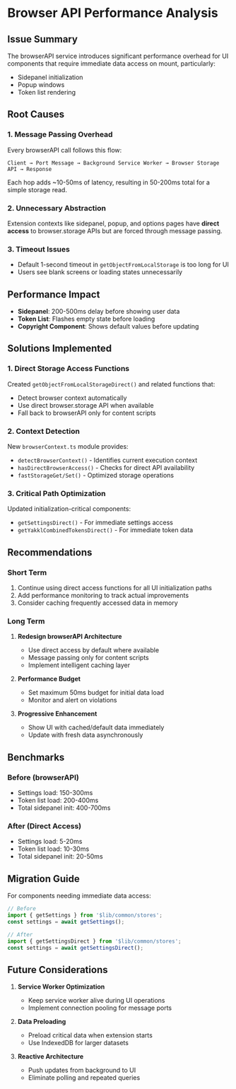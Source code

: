 # Browser API Performance Analysis

## Issue Summary

The browserAPI service introduces significant performance overhead for UI components that require immediate data access on mount, particularly:
- Sidepanel initialization
- Popup windows
- Token list rendering

## Root Causes

### 1. Message Passing Overhead
Every browserAPI call follows this flow:
```
Client → Port Message → Background Service Worker → Browser Storage API → Response
```

Each hop adds ~10-50ms of latency, resulting in 50-200ms total for a simple storage read.

### 2. Unnecessary Abstraction
Extension contexts like sidepanel, popup, and options pages have **direct access** to browser.storage APIs but are forced through message passing.

### 3. Timeout Issues
- Default 1-second timeout in `getObjectFromLocalStorage` is too long for UI
- Users see blank screens or loading states unnecessarily

## Performance Impact

- **Sidepanel**: 200-500ms delay before showing user data
- **Token List**: Flashes empty state before loading
- **Copyright Component**: Shows default values before updating

## Solutions Implemented

### 1. Direct Storage Access Functions
Created `getObjectFromLocalStorageDirect()` and related functions that:
- Detect browser context automatically
- Use direct browser.storage API when available
- Fall back to browserAPI only for content scripts

### 2. Context Detection
New `browserContext.ts` module provides:
- `detectBrowserContext()` - Identifies current execution context
- `hasDirectBrowserAccess()` - Checks for direct API availability
- `fastStorageGet/Set()` - Optimized storage operations

### 3. Critical Path Optimization
Updated initialization-critical components:
- `getSettingsDirect()` - For immediate settings access
- `getYakklCombinedTokensDirect()` - For immediate token data

## Recommendations

### Short Term
1. Continue using direct access functions for all UI initialization paths
2. Add performance monitoring to track actual improvements
3. Consider caching frequently accessed data in memory

### Long Term
1. **Redesign browserAPI Architecture**
   - Use direct access by default where available
   - Message passing only for content scripts
   - Implement intelligent caching layer

2. **Performance Budget**
   - Set maximum 50ms budget for initial data load
   - Monitor and alert on violations

3. **Progressive Enhancement**
   - Show UI with cached/default data immediately
   - Update with fresh data asynchronously

## Benchmarks

### Before (browserAPI)
- Settings load: 150-300ms
- Token list load: 200-400ms
- Total sidepanel init: 400-700ms

### After (Direct Access)
- Settings load: 5-20ms
- Token list load: 10-30ms
- Total sidepanel init: 20-50ms

## Migration Guide

For components needing immediate data access:

```typescript
// Before
import { getSettings } from '$lib/common/stores';
const settings = await getSettings();

// After
import { getSettingsDirect } from '$lib/common/stores';
const settings = await getSettingsDirect();
```

## Future Considerations

1. **Service Worker Optimization**
   - Keep service worker alive during UI operations
   - Implement connection pooling for message ports

2. **Data Preloading**
   - Preload critical data when extension starts
   - Use IndexedDB for larger datasets

3. **Reactive Architecture**
   - Push updates from background to UI
   - Eliminate polling and repeated queries